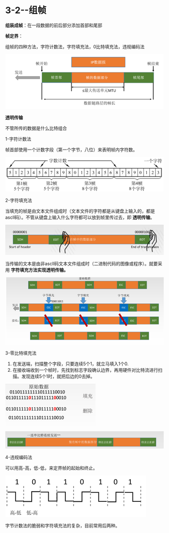 # 3-2--组帧

 **组装成帧**：在一段数据的前后部分添加首部和尾部

 **帧定界**：

组帧的四种方法，字符计数法，字符填充法，0比特填充法，违规编码法

![](../../.gitbook/assets/image%20%2852%29.png)

**透明传输**

不管所传的数据是什么比特组合

1-字符计数法

帧首部使用一个计数字段（第一个字节，八位）来表明帧内字符数。

![](../../.gitbook/assets/image%20%2859%29.png)

2-字符填充法

当填充的帧是由文本文件组成时（文本文件的字符都是从键盘上输入的，都是ascll码）。不管从键盘上输入什么字符都可以放到帧里传过去，即 **透明传输**。

![](../../.gitbook/assets/image%20%2841%29.png)

当传输的文本是由非ascll码文本文件组成时（二进制代码的图像或程序）。就要采用 **字符填充方法实现透明传输。**

![](../../.gitbook/assets/image%20%2860%29.png)

3-零比特填充法

1. 在发送端，扫描整个字段，只要连续5个1，就立马填入1个0.
2. 在接收端收到一个帧时，先找到标志字段确认边界，再用硬件对比特流进行扫描。发现连续5个1时，就把后边的0去掉。

![](../../.gitbook/assets/image%20%2842%29.png)

![](../../.gitbook/assets/image%20%2825%29.png)

4-违规编码法

可以用高-高，低-低，来定界帧的起始和终止。

![](../../.gitbook/assets/image%20%2854%29.png)

字节计数法的脆弱和字符填充法的复杂，目前常用后两种。

